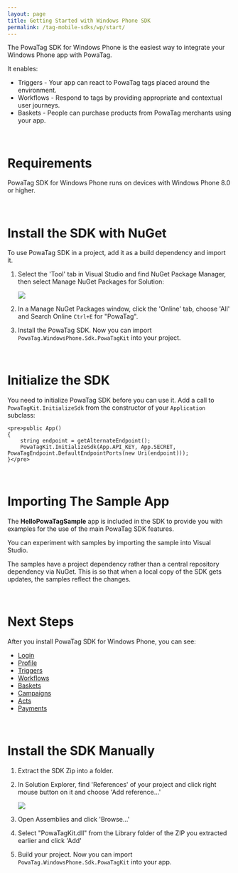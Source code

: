 ```yaml
---
layout: page
title: Getting Started with Windows Phone SDK
permalink: /tag-mobile-sdks/wp/start/
---
```


The PowaTag SDK for Windows Phone is the easiest way to integrate your Windows Phone app with PowaTag.

It enables:

* Triggers - Your app can react to PowaTag tags placed around the environment.
* Workflows - Respond to tags by providing appropriate and contextual user journeys.
* Baskets - People can purchase products from PowaTag merchants using your app.

<br />

# Requirements

PowaTag SDK for Windows Phone runs on devices with Windows Phone 8.0 or higher.

<br />

# Install the SDK with NuGet

To use PowaTag SDK in a project, add it as a build dependency and import it.

1. Select the 'Tool' tab in Visual Studio and find NuGet Package Manager, then select Manage NuGet Packages for Solution:

    <img src="{{ '/images/powatag_mobile_sdks_wp_start_nuget.png' | prepend: site.baseurl }}" />

2. In a Manage NuGet Packages window, click the 'Online' tab, choose 'All' and Search Online `Ctrl+E` for "PowaTag".

3. Install the PowaTag SDK. Now you can import `PowaTag.WindowsPhone.Sdk.PowaTagKit` into your project.

<br />

# Initialize the SDK

You need to initialize PowaTag SDK before you can use it. Add a call to <code>PowaTagKit.InitializeSdk</code> from the constructor of your `Application` subclass:

	<pre>public App() 
	{
		string endpoint = getAlternateEndpoint();
		PowaTagKit.InitializeSdk(App.API_KEY, App.SECRET, PowaTagEndpoint.DefaultEndpointPorts(new Uri(endpoint)));
	}</pre>

<br />

# Importing The Sample App

The **HelloPowaTagSample** app is included in the SDK to provide you with examples for the use of the main PowaTag SDK features. 

You can experiment with samples by importing the sample into Visual Studio.

The samples have a project dependency rather than a central repository dependency via NuGet. This is so that when a local copy of the SDK gets updates, the samples reflect the changes.

<br />

# Next Steps

After you install PowaTag SDK for Windows Phone, you can see:

* [Login]({{site.baseurl}}/tag-mobile-sdks/wp/login/)
* [Profile]({{site.baseurl}}/tag-mobile-sdks/wp/profile/)
* [Triggers]({{site.baseurl}}/tag-mobile-sdks/wp/triggers/)
* [Workflows]({{site.baseurl}}/tag-mobile-sdks/wp/workflows/)
* [Baskets]({{site.baseurl}}/tag-mobile-sdks/wp/baskets/)
* [Campaigns]({{site.baseurl}}/tag-mobile-sdks/wp/campaigns/)
* [Acts]({{site.baseurl}}/tag-mobile-sdks/wp/acts/)
* [Payments]({{site.baseurl}}/tag-mobile-sdks/wp/payments/)

<br />

# Install the SDK Manually

1. Extract the SDK Zip into a folder.

2. In Solution Explorer, find 'References' of your project and click right mouse button on it and choose 'Add reference...'

    <img src="{{ '/images/powatag_mobile_sdks_wp_start_manual.png' | prepend: site.baseurl }}" />

3. Open Assemblies and click 'Browse...'

4. Select "PowaTagKit.dll" from the Library folder of the ZIP you extracted earlier and click 'Add'

5. Build your project. Now you can import `PowaTag.WindowsPhone.Sdk.PowaTagKit` into your app.
